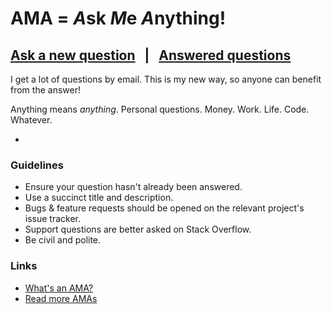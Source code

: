 # AMA = *A*sk *M*e *A*nything!

## [Ask a new question](../../issues/new) &nbsp;&nbsp;|&nbsp;&nbsp; [Answered questions](../../issues?q=is%3Aissue+is%3Aclosed+sort%3Aupdated-desc)

I get a lot of questions by email. This is my new way, so anyone can benefit from the answer!

Anything means _anything_. Personal questions. Money. Work. Life. Code. Whatever.

-

### Guidelines

- Ensure your question hasn't already been answered.
- Use a succinct title and description.
- Bugs & feature requests should be opened on the relevant project's issue tracker.
- Support questions are better asked on Stack Overflow.
- Be civil and polite.

### Links

- [What's an AMA?](https://en.wikipedia.org/wiki/Reddit#IAmA_and_AMA)
- [Read more AMAs](https://github.com/sindresorhus/amas)
